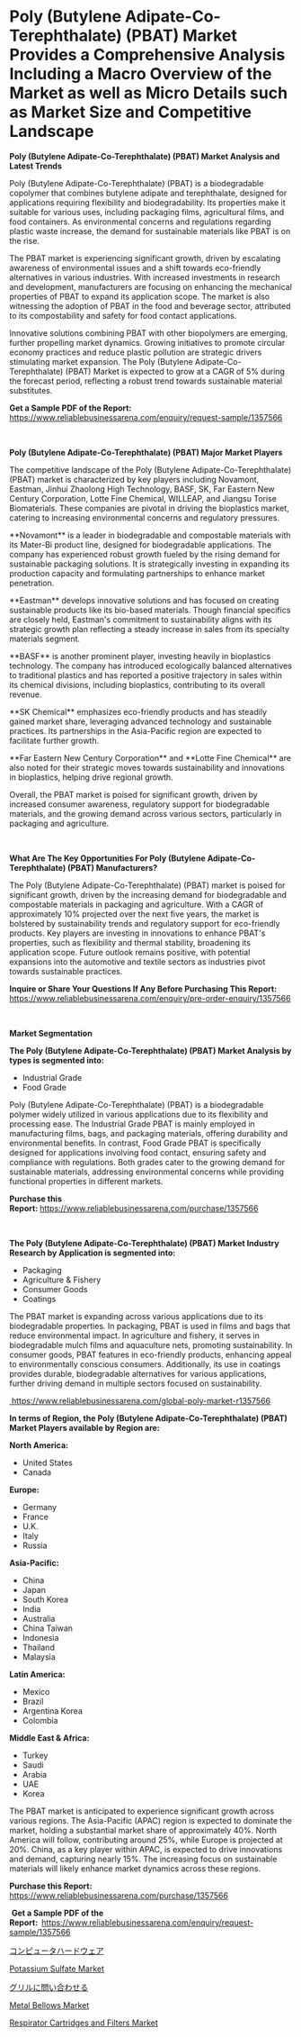 <p><h1>Poly (Butylene Adipate-Co-Terephthalate) (PBAT) Market Provides a Comprehensive Analysis Including a Macro Overview of the Market as well as Micro Details such as Market Size and Competitive Landscape</h1></p><p><strong>Poly (Butylene Adipate-Co-Terephthalate) (PBAT) Market Analysis and Latest Trends</strong></p>
<p><p>Poly (Butylene Adipate-Co-Terephthalate) (PBAT) is a biodegradable copolymer that combines butylene adipate and terephthalate, designed for applications requiring flexibility and biodegradability. Its properties make it suitable for various uses, including packaging films, agricultural films, and food containers. As environmental concerns and regulations regarding plastic waste increase, the demand for sustainable materials like PBAT is on the rise.</p><p>The PBAT market is experiencing significant growth, driven by escalating awareness of environmental issues and a shift towards eco-friendly alternatives in various industries. With increased investments in research and development, manufacturers are focusing on enhancing the mechanical properties of PBAT to expand its application scope. The market is also witnessing the adoption of PBAT in the food and beverage sector, attributed to its compostability and safety for food contact applications.</p><p>Innovative solutions combining PBAT with other biopolymers are emerging, further propelling market dynamics. Growing initiatives to promote circular economy practices and reduce plastic pollution are strategic drivers stimulating market expansion. The Poly (Butylene Adipate-Co-Terephthalate) (PBAT) Market is expected to grow at a CAGR of 5% during the forecast period, reflecting a robust trend towards sustainable material substitutes.</p></p>
<p><strong>Get a Sample PDF of the Report:&nbsp;</strong> <a href="https://www.reliablebusinessarena.com/enquiry/request-sample/1357566">https://www.reliablebusinessarena.com/enquiry/request-sample/1357566</a></p>
<p>&nbsp;</p>
<p><strong>Poly (Butylene Adipate-Co-Terephthalate) (PBAT) Major Market Players</strong></p>
<p><p>The competitive landscape of the Poly (Butylene Adipate-Co-Terephthalate) (PBAT) market is characterized by key players including Novamont, Eastman, Jinhui Zhaolong High Technology, BASF, SK, Far Eastern New Century Corporation, Lotte Fine Chemical, WILLEAP, and Jiangsu Torise Biomaterials. These companies are pivotal in driving the bioplastics market, catering to increasing environmental concerns and regulatory pressures.</p><p>**Novamont** is a leader in biodegradable and compostable materials with its Mater-Bi product line, designed for biodegradable applications. The company has experienced robust growth fueled by the rising demand for sustainable packaging solutions. It is strategically investing in expanding its production capacity and formulating partnerships to enhance market penetration.</p><p>**Eastman** develops innovative solutions and has focused on creating sustainable products like its bio-based materials. Though financial specifics are closely held, Eastman's commitment to sustainability aligns with its strategic growth plan reflecting a steady increase in sales from its specialty materials segment.</p><p>**BASF** is another prominent player, investing heavily in bioplastics technology. The company has introduced ecologically balanced alternatives to traditional plastics and has reported a positive trajectory in sales within its chemical divisions, including bioplastics, contributing to its overall revenue.</p><p>**SK Chemical** emphasizes eco-friendly products and has steadily gained market share, leveraging advanced technology and sustainable practices. Its partnerships in the Asia-Pacific region are expected to facilitate further growth.</p><p>**Far Eastern New Century Corporation** and **Lotte Fine Chemical** are also noted for their strategic moves towards sustainability and innovations in bioplastics, helping drive regional growth.</p><p>Overall, the PBAT market is poised for significant growth, driven by increased consumer awareness, regulatory support for biodegradable materials, and the growing demand across various sectors, particularly in packaging and agriculture.</p></p>
<p>&nbsp;</p>
<p><strong>What Are The Key Opportunities For Poly (Butylene Adipate-Co-Terephthalate) (PBAT) Manufacturers?</strong></p>
<p><p>The Poly (Butylene Adipate-Co-Terephthalate) (PBAT) market is poised for significant growth, driven by the increasing demand for biodegradable and compostable materials in packaging and agriculture. With a CAGR of approximately 10% projected over the next five years, the market is bolstered by sustainability trends and regulatory support for eco-friendly products. Key players are investing in innovations to enhance PBAT's properties, such as flexibility and thermal stability, broadening its application scope. Future outlook remains positive, with potential expansions into the automotive and textile sectors as industries pivot towards sustainable practices.</p></p>
<p><strong>Inquire or Share Your Questions If Any Before Purchasing This Report:</strong> <a href="https://www.reliablebusinessarena.com/enquiry/pre-order-enquiry/1357566">https://www.reliablebusinessarena.com/enquiry/pre-order-enquiry/1357566</a></p>
<p>&nbsp;</p>
<p><strong>Market Segmentation</strong></p>
<p><strong>The Poly (Butylene Adipate-Co-Terephthalate) (PBAT) Market Analysis by types is segmented into:</strong></p>
<p><ul><li>Industrial Grade</li><li>Food Grade</li></ul></p>
<p><p>Poly (Butylene Adipate-Co-Terephthalate) (PBAT) is a biodegradable polymer widely utilized in various applications due to its flexibility and processing ease. The Industrial Grade PBAT is mainly employed in manufacturing films, bags, and packaging materials, offering durability and environmental benefits. In contrast, Food Grade PBAT is specifically designed for applications involving food contact, ensuring safety and compliance with regulations. Both grades cater to the growing demand for sustainable materials, addressing environmental concerns while providing functional properties in different markets.</p></p>
<p><strong>Purchase this Report:&nbsp;</strong><a href="https://www.reliablebusinessarena.com/purchase/1357566">https://www.reliablebusinessarena.com/purchase/1357566</a></p>
<p>&nbsp;</p>
<p><strong>The Poly (Butylene Adipate-Co-Terephthalate) (PBAT) Market Industry Research by Application is segmented into:</strong></p>
<p><ul><li>Packaging</li><li>Agriculture & Fishery</li><li>Consumer Goods</li><li>Coatings</li></ul></p>
<p><p>The PBAT market is expanding across various applications due to its biodegradable properties. In packaging, PBAT is used in films and bags that reduce environmental impact. In agriculture and fishery, it serves in biodegradable mulch films and aquaculture nets, promoting sustainability. In consumer goods, PBAT features in eco-friendly products, enhancing appeal to environmentally conscious consumers. Additionally, its use in coatings provides durable, biodegradable alternatives for various applications, further driving demand in multiple sectors focused on sustainability.</p></p>
<p><a href="https://www.reliablebusinessarena.com/global-poly-market-r1357566">&nbsp;https://www.reliablebusinessarena.com/global-poly-market-r1357566</a></p>
<p><strong>In terms of Region, the Poly (Butylene Adipate-Co-Terephthalate) (PBAT) Market Players available by Region are:</strong></p>
<p>
    <p> <strong> North America: </strong>
        <ul>
            <li>United States</li>
            <li>Canada</li>
        </ul>
        </p> 
    <p> <strong> Europe: </strong>
        <ul>
            <li>Germany</li>
            <li>France</li>
            <li>U.K.</li>
            <li>Italy</li>
            <li>Russia</li>
        </ul>
        </p> 
    <p> <strong> Asia-Pacific: </strong>
        <ul>
            <li>China</li>
            <li>Japan</li>
            <li>South Korea</li>
            <li>India</li>
            <li>Australia</li>
            <li>China Taiwan</li>
            <li>Indonesia</li>
            <li>Thailand</li>
            <li>Malaysia</li>
        </ul>
        </p> 
    <p> <strong> Latin America: </strong>
        <ul>
            <li>Mexico</li>
            <li>Brazil</li>
            <li>Argentina Korea</li>
            <li>Colombia</li>
        </ul>
        </p> 
    <p> <strong> Middle East & Africa: </strong>
        <ul>
            <li>Turkey</li>
            <li>Saudi</li>
            <li>Arabia</li>
            <li>UAE</li>
            <li>Korea</li>
        </ul>
    </p>
    </p>
<p><p>The PBAT market is anticipated to experience significant growth across various regions. The Asia-Pacific (APAC) region is expected to dominate the market, holding a substantial market share of approximately 40%. North America will follow, contributing around 25%, while Europe is projected at 20%. China, as a key player within APAC, is expected to drive innovations and demand, capturing nearly 15%. The increasing focus on sustainable materials will likely enhance market dynamics across these regions.</p></p>
<p><strong>Purchase this Report: </strong><a href="https://www.reliablebusinessarena.com/purchase/1357566">https://www.reliablebusinessarena.com/purchase/1357566</a></p>
<p>&nbsp;<strong>Get a Sample PDF of the Report:&nbsp;&nbsp;</strong><a href="https://www.reliablebusinessarena.com/enquiry/request-sample/1357566">https://www.reliablebusinessarena.com/enquiry/request-sample/1357566</a></p>
<p><strong></strong></p>
<p><p><a href="https://medium.com/@mandysw5k1a/computer-hardware-market-%E3%81%AF-%E3%82%B3%E3%82%B9%E3%83%88%E7%AE%A1%E7%90%86%E3%81%A8%E5%8A%B9%E7%8E%87%E5%90%91%E4%B8%8A%E3%82%92%E5%84%AA%E5%85%88%E3%81%97%E3%81%BE%E3%81%99-%E3%81%95%E3%82%89%E3%81%AB-%E5%A0%B1%E5%91%8A%E6%9B%B8%E3%81%AF%E5%B8%82%E5%A0%B4%E3%81%AE%E9%9C%80%E8%A6%81%E9%9D%A2%E3%81%A8%E4%BE%9B%E7%B5%A6%E9%9D%A2%E3%81%AE%E4%B8%A1%E6%96%B9%E3%82%92%E3%82%AB%E3%83%90%E3%83%BC%E3%81%97%E3%81%A6%E3%81%84%E3%81%BE%E3%81%99-computer-hardware-%E5%B8%82%E5%A0%B4%E3%81%AF-cda0efee0f56">コンピュータハードウェア</a></p><p><a href="https://issuu.com/reportprime-2/docs/potassium-sulfate-market-size-2030._bee1ba9284fb26">Potassium Sulfate Market</a></p><p><a href="https://medium.com/@mandysw5k1a/contact-grill-market-%E3%81%AE%E3%82%B0%E3%83%AD%E3%83%BC%E3%83%90%E3%83%AB%E5%B8%82%E5%A0%B4%E6%A6%82%E8%A6%81%E3%81%AF-%E4%B8%96%E7%95%8C%E3%81%8A%E3%82%88%E3%81%B3%E4%B8%BB%E8%A6%81%E5%B8%82%E5%A0%B4%E3%81%AB%E3%81%8A%E3%81%91%E3%82%8B%E6%A5%AD%E7%95%8C%E3%81%AB%E5%BD%B1%E9%9F%BF%E3%82%92%E4%B8%8E%E3%81%88%E3%82%8B%E4%B8%BB%E8%A6%81%E3%81%AA%E3%83%88%E3%83%AC%E3%83%B3%E3%83%89%E3%81%AB%E3%81%A4%E3%81%84%E3%81%A6-%E7%8B%AC%E8%87%AA%E3%81%AE%E8%A6%96%E7%82%B9%E3%82%92%E6%8F%90%E4%BE%9B%E3%81%97%E3%81%BE%E3%81%99-6c94904ca5b0">グリルに問い合わせる</a></p><p><a href="https://issuu.com/reportprime-2/docs/metal-bellows-market-size-2030.pptx_7f12e6ce046ec1">Metal Bellows Market</a></p><p><a href="https://www.linkedin.com/pulse/how-regions-adapting-respirator-cartridges-filters-market-asayc?trackingId=JiqbIW0rSIqd55%2B%2F56AbFg%3D%3D">Respirator Cartridges and Filters Market</a></p></p>